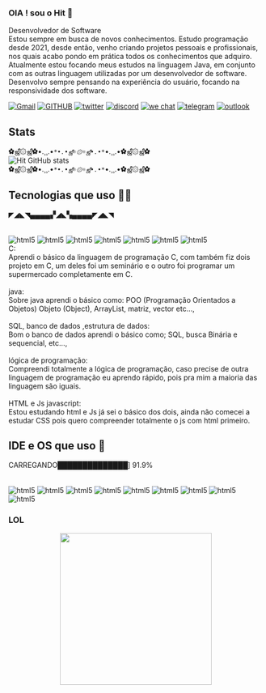 ### OlA ! sou o Hit 🖖
Desenvolvedor de Software
<br>
Estou sempre em busca de novos conhecimentos. Estudo programação desde 2021, desde então, venho criando projetos pessoais e profissionais, nos quais acabo pondo em prática todos os conhecimentos que adquiro. Atualmente estou focando meus estudos na linguagem Java, em conjunto com as outras linguagem utilizadas por um desenvolvedor de software. Desenvolvo sempre pensando na experiência do usuário, focando na responsividade dos software.

[![Gmail](https://img.shields.io/badge/Gmail-D14836?style=for-the-badge&logo=gmail&logoColor=white)]()
[![GITHUB](https://img.shields.io/badge/GitHub-100000?style=for-the-badge&logo=github&logoColor=white)]()
[![twitter](https://img.shields.io/badge/Twitter-1DA1F2?style=for-the-badge&logo=twitter&logoColor=white)]()
[![discord](https://img.shields.io/badge/Discord-7289DA?style=for-the-badge&logo=discord&logoColor=white)]()
[![we chat](https://img.shields.io/badge/WeChat-07C160?style=for-the-badge&logo=wechat&logoColor=white)]()
[![telegram](https://img.shields.io/badge/Telegram-2CA5E0?style=for-the-badge&logo=telegram&logoColor=white)]()
[![outlook](https://img.shields.io/badge/Microsoft_Outlook-0078D4?style=for-the-badge&logo=microsoft-outlook&logoColor=white)]()

## Stats
✿ஜீ۞ஜீ✿•.¸¸.•*`*•.•ஜீ☼۞☼ஜீ•.•*`*•.¸¸.•✿ஜீ۞ஜீ✿
<br>
![Hit GitHub stats](https://github-readme-stats.vercel.app/api?username=hit0hit&show_icons=true&theme=radical)
<br>
✿ஜீ۞ஜீ✿•.¸¸.•*`*•.•ஜீ☼۞☼ஜீ•.•*`*•.¸¸.•✿ஜீ۞ஜீ✿ 

## Tecnologias que uso 🧑‍💻
◤◢◣◥▄▄▄▄▞◢◣▚▄▄▄▄◤◢◣◥
<div style="display: inline_block"><br/>
<img align="center" alt="html5" src="https://img.shields.io/badge/C-00599C?style=for-the-badge&logo=c&logoColor=white" />
<img align="center" alt="html5" src="https://img.shields.io/badge/SQLite-07405E?style=for-the-badge&logo=sqlite&logoColor=white" />
<img align="center" alt="html5" src="https://img.shields.io/badge/JavaScript-323330?style=for-the-badge&logo=javascript&logoColor=F7DF1E" />
<img align="center" alt="html5" src="https://img.shields.io/badge/Java-ED8B00?style=for-the-badge&logo=java&logoColor=white" />
<img align="center" alt="html5" src="https://img.shields.io/badge/PostgreSQL-316192?style=for-the-badge&logo=postgresql&logoColor=white" />
<img align="center" alt="html5" src="https://img.shields.io/badge/MySQL-00000F?style=for-the-badge&logo=mysql&logoColor=white" />
<img align="center" alt="html5" src="https://img.shields.io/badge/C%2B%2B-00599C?style=for-the-badge&logo=c%2B%2B&logoColor=white" />
<br>
C:
<br>
Aprendi o básico da linguagem de programação C, com também fiz dois projeto em C, um deles foi um seminário e o outro foi programar um supermercado completamente em C.
<br>
<br>
java:
<br>
Sobre java aprendi o básico como: POO (Programação Orientados a Objetos) Objeto (Object), ArrayList, matriz, vector etc…, 
<br>
<br>
SQL, banco de dados ,estrutura de dados:
<br>
Bom o banco de dados aprendi o básico como; SQL, busca Binária e sequencial, etc…,
<br>
<br>
lógica de programação:
<br>
Compreendi totalmente a lógica de programação, caso precise de outra linguagem de programação eu aprendo rápido, pois pra mim a maioria das linguagem são iguais.
<br>
<br>
HTML e Js javascript:
<br>
Estou estudando html e Js já sei o básico dos dois, ainda não comecei a estudar CSS pois quero compreender totalmente o js com html primeiro.
<br>
</div>

 

## IDE e OS que uso 🧰
CARREGANDO██████████████] 91.9%
<div style="display: inline_block"><br/>
<img align="center" alt="html5" src="https://img.shields.io/badge/Eclipse-2C2255?style=for-the-badge&logo=eclipse&logoColor=white" />
<img align="center" alt="html5" src="https://img.shields.io/badge/Visual_Studio_Code-0078D4?style=for-the-badge&logo=visual%20studio%20code&logoColor=white" />
<img align="center" alt="html5" src="https://img.shields.io/badge/Android-3DDC84?style=for-the-badge&logo=android&logoColor=white" />
<img align="center" alt="html5" src="https://img.shields.io/badge/Debian-A81D33?style=for-the-badge&logo=debian&logoColor=white" />
<img align="center" alt="html5" src="https://img.shields.io/badge/iOS-000000?style=for-the-badge&logo=ios&logoColor=white" />
<img align="center" alt="html5" src="https://img.shields.io/badge/Kali_Linux-557C94?style=for-the-badge&logo=kali-linux&logoColor=white" />
<img align="center" alt="html5" src="https://img.shields.io/badge/Linux-FCC624?style=for-the-badge&logo=linux&logoColor=black" />
<img align="center" alt="html5" src="https://img.shields.io/badge/mac%20os-000000?style=for-the-badge&logo=apple&logoColor=white" />
<img align="center" alt="html5" src="https://img.shields.io/badge/Windows-0078D6?style=for-the-badge&logo=windows&logoColor=white" />

</div>

### LOL
<div align="center">
<img src="https://user-images.githubusercontent.com/89605089/170164694-2e5e37f5-1a4e-467a-b54f-a1fa1745ded4.gif" width="300" />
</div>
